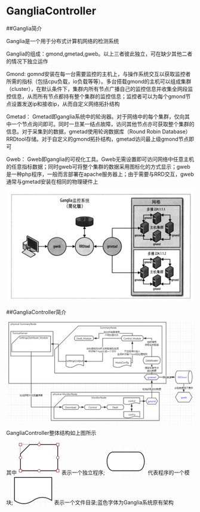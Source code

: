 # GangliaController
##Ganglia简介

Ganglia是一个用于分布式计算机网络的检测系统

Ganglia的组成：gmond,gmetad,gweb。以上三者彼此独立，可在缺少其他二者的情况下独立运作

Gmond:
gomnd安装在每一台需要监控的主机上，与操作系统交互以获取监控者所需的指标（包括cpu负载，io负载等等）。多台搭载gmond的主机可以组成集群（cluster），在默认条件下，集群内所有节点广播自己的监控信息并收集全网段监控信息，从而所有节点都持有整个集群的监控信息；监控者可以为每个gmond节点设置发送ip和接收ip，从而自定义网络拓扑结构

Gmetad：
Gmetad即ganglia系统中的轮询器。对于网络中的每个集群，仅向其中一个节点询问即可。同时一旦某一结点故障，访问其他节点亦可获取整个集群的信息。对于采集到的数据，gmetad使用轮询数据库（Round Robin Database）RRDtool存储。对于自定义的gmond拓扑结构，gmetad访问最上级gmond节点即可

Gweb：
Gweb即ganglia的可视化工具。Gweb无需设置即可访问网络中任意主机的任意指标数据；同时gweb可将整个集群的数据采用图标化的方式显示；gweb是一种php程序，一般而言部署在apache服务器上；由于需要与RRD交互，gweb通常与gmetad安装在相同的物理硬件上

![Ganglia png](https://github.com/EscapingChocolate/GangliaController/blob/master/Ganglia.png)

##GangliaController简介

![GangliaControllerFrame png](https://github.com/EscapingChocolate/GangliaController/blob/master/GangliaController.png)

GangliaController整体结构如上图所示

其中![Program png](https://github.com/EscapingChocolate/GangliaController/blob/master/program.png)表示一个独立程序;![Module png](https://github.com/EscapingChocolate/GangliaController/blob/master/Module.png)代表程序的一个模块;![doc png](https://github.com/EscapingChocolate/GangliaController/blob/master/doc.png)表示一个文件目录;蓝色字体为Ganglia系统原有架构
